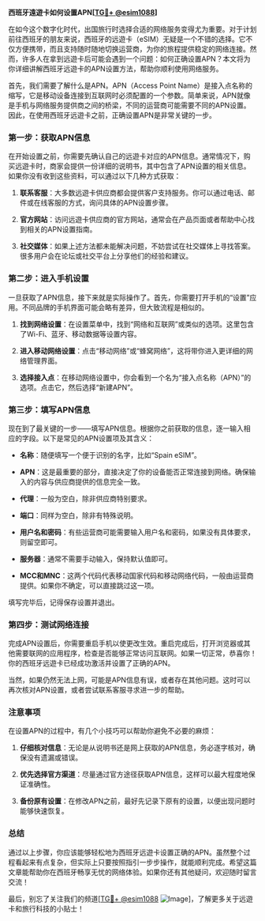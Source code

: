 **西班牙遠遊卡如何设置APN[[TG💪+ @esim1088](https://t.me/s/esim1088)]**

在如今这个数字化时代，出国旅行时选择合适的网络服务变得尤为重要。对于计划前往西班牙的朋友来说，西班牙的远遊卡（eSIM）无疑是一个不错的选择。它不仅方便携带，而且支持随时随地切换运营商，为你的旅程提供稳定的网络连接。然而，许多人在拿到远遊卡后可能会遇到一个问题：如何正确设置APN？本文将为你详细讲解西班牙远遊卡的APN设置方法，帮助你顺利使用网络服务。

首先，我们需要了解什么是APN。APN（Access Point Name）是接入点名称的缩写，它是移动设备连接到互联网时必须配置的一个参数。简单来说，APN就像是手机与网络服务提供商之间的桥梁，不同的运营商可能需要不同的APN设置。因此，在使用西班牙远遊卡之前，正确设置APN是非常关键的一步。

### **第一步：获取APN信息**
在开始设置之前，你需要先确认自己的远遊卡对应的APN信息。通常情况下，购买远遊卡时，商家会提供一份详细的说明书，其中包含了APN设置的相关信息。如果你没有收到这些资料，可以通过以下几种方式获取：

1. **联系客服**：大多数远遊卡供应商都会提供客户支持服务。你可以通过电话、邮件或在线客服的方式，询问具体的APN设置步骤。
   
2. **官方网站**：访问远遊卡供应商的官方网站，通常会在产品页面或者帮助中心找到相关的APN设置指南。

3. **社交媒体**：如果上述方法都未能解决问题，不妨尝试在社交媒体上寻找答案。很多用户会在论坛或社交平台上分享他们的经验和建议。

### **第二步：进入手机设置**
一旦获取了APN信息，接下来就是实际操作了。首先，你需要打开手机的“设置”应用。不同品牌的手机界面可能会略有差异，但大致流程是相似的。

1. **找到网络设置**：在设置菜单中，找到“网络和互联网”或类似的选项。这里包含了Wi-Fi、蓝牙、移动数据等设置内容。
   
2. **进入移动网络设置**：点击“移动网络”或“蜂窝网络”，这将带你进入更详细的网络管理界面。

3. **选择接入点**：在移动网络设置中，你会看到一个名为“接入点名称（APN）”的选项。点击它，然后选择“新建APN”。

### **第三步：填写APN信息**
现在到了最关键的一步——填写APN信息。根据你之前获取的信息，逐一输入相应的字段。以下是常见的APN设置项及其含义：

- **名称**：随便填写一个便于识别的名字，比如“Spain eSIM”。
  
- **APN**：这是最重要的部分，直接决定了你的设备能否正常连接到网络。确保输入的内容与供应商提供的信息完全一致。
  
- **代理**：一般为空白，除非供应商特别要求。
  
- **端口**：同样为空白，除非有特殊说明。
  
- **用户名和密码**：有些运营商可能需要输入用户名和密码，如果没有具体要求，则留空即可。
  
- **服务器**：通常不需要手动输入，保持默认值即可。
  
- **MCC和MNC**：这两个代码代表移动国家代码和移动网络代码，一般由运营商提供。如果你不确定，可以直接跳过这一项。

填写完毕后，记得保存设置并退出。

### **第四步：测试网络连接**
完成APN设置后，你需要重启手机以使更改生效。重启完成后，打开浏览器或其他需要联网的应用程序，检查是否能够正常访问互联网。如果一切正常，恭喜你！你的西班牙远遊卡已经成功激活并设置了正确的APN。

当然，如果仍然无法上网，可能是APN信息有误，或者存在其他问题。这时可以再次核对APN设置，或者尝试联系客服寻求进一步的帮助。

### **注意事项**
在设置APN的过程中，有几个小技巧可以帮助你避免不必要的麻烦：

1. **仔细核对信息**：无论是从说明书还是网上获取的APN信息，务必逐字核对，确保没有遗漏或错误。
   
2. **优先选择官方渠道**：尽量通过官方途径获取APN信息，这样可以最大程度地保证准确性。
   
3. **备份原有设置**：在修改APN之前，最好先记录下原有的设置，以便出现问题时能够快速恢复。

### **总结**
通过以上步骤，你应该能够轻松地为西班牙远遊卡设置正确的APN。虽然整个过程看起来有点复杂，但实际上只要按照指引一步步操作，就能顺利完成。希望这篇文章能帮助你在西班牙畅享无忧的网络体验。如果你还有其他疑问，欢迎随时留言交流！

最后，别忘了关注我们的频道[[TG💪+ @esim1088](https://t.me/s/esim1088) ![Image](https://i.postimg.cc/4NQfJmqS/Snipaste-2025-05-13-00-14-12.png)]，了解更多关于远遊卡和旅行科技的小贴士！